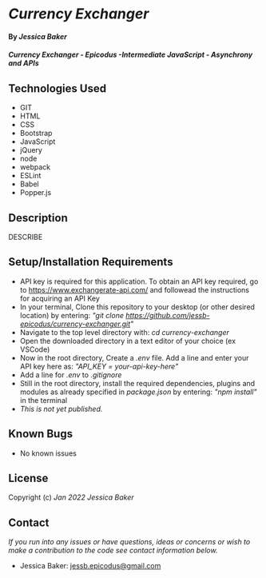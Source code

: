 # _Currency Exchanger_

#### By _**Jessica Baker**_ 

#### _Currency Exchanger - Epicodus -Intermediate JavaScript - Asynchrony and APIs_

## Technologies Used

* GIT
* HTML
* CSS
* Bootstrap
* JavaScript
* jQuery
* node
* webpack
* ESLint
* Babel
* Popper.js

## Description

DESCRIBE

## Setup/Installation Requirements

* API key is required for this application.  To obtain an API key required, go to https://www.exchangerate-api.com/ and followead the instructions for acquiring an API Key
* In your terminal, Clone this repository to your desktop (or other desired location) by entering: _"git clone https://github.com/jessb-epicodus/currency-exchanger.git"_
* Navigate to the top level directory with: _cd currency-exchanger_
* Open the downloaded directory in a text editor of your choice (ex VSCode)
* Now in the root directory, Create a _.env_ file. Add a line and enter your API key here as: _"API_KEY = your-api-key-here"_
* Add a line for _.env_ to _.gitignore_
* Still in the root directory, install the required dependencies, plugins and modules as already specified in _package.json_ by entering: _"npm install"_ in the terminal
* _This is not yet published._

## Known Bugs

* No known issues

## License

Copyright (c) _Jan 2022_ _Jessica Baker_

## Contact

_If you run into any issues or have questions, ideas or concerns or wish to make a contribution to the code see contact information below._
* Jessica Baker: jessb.epicodus@gmail.com